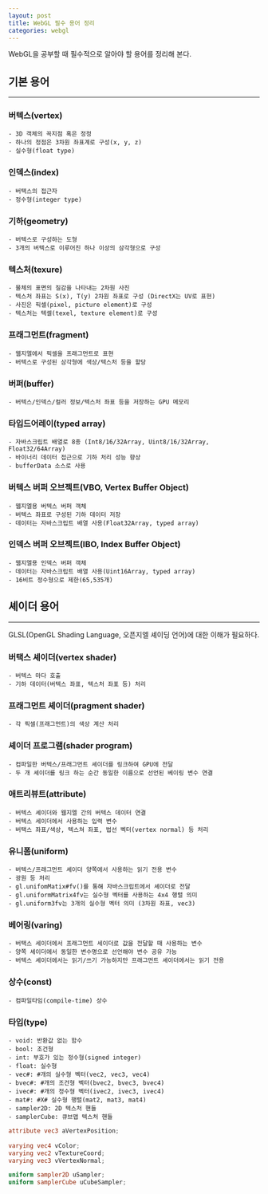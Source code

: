 ```yaml
---
layout: post
title: WebGL 필수 용어 정리
categories: webgl
---
```


WebGL을 공부할 때 필수적으로 알아야 할 용어를 정리해 본다.

## 기본 용어

---

### 버텍스(vertex)
	- 3D 객체의 꼭지점 혹은 정정
	- 하나의 정점은 3차원 좌표계로 구성(x, y, z)
	- 실수형(float type)

### 인덱스(index)
	- 버택스의 접근자
	- 정수형(integer type)

### 기하(geometry)
	- 버텍스로 구성하는 도형
	- 3개의 버텍스로 이루어진 하나 이상의 삼각형으로 구성

### 텍스처(texure)
	- 물체의 표면의 질감을 나타내는 2차원 사진
	- 텍스처 좌표는 S(x), T(y) 2차원 좌표로 구성 (DirectX는 UV로 표현)
	- 사진은 픽셀(pixel, picture element)로 구성
	- 텍스처는 텍셀(texel, texture element)로 구성

### 프래그먼트(fragment)
	- 웹지엘에서 픽셀을 프래그먼트로 표현
	- 버텍스로 구성된 삼각형에 색상/텍스처 등을 할당

### 버퍼(buffer)
	- 버텍스/인덱스/컬러 정보/텍스처 좌표 등을 저장하는 GPU 메모리

### 타입드어레이(typed array)
	- 자바스크립트 배열로 8종 (Int8/16/32Array, Uint8/16/32Array, Float32/64Array)
	- 바이너리 데이터 접근으로 기하 처리 성능 향상
	- bufferData 소스로 사용

### 버텍스 버퍼 오브젝트(VBO, Vertex Buffer Object)
	- 웹지엘용 버텍스 버퍼 객체
	- 버텍스 좌표로 구성된 기하 데이터 저장
	- 데이터는 자바스크립트 배열 사용(Float32Array, typed array)

### 인덱스 버퍼 오브젝트(IBO, Index Buffer Object)
	- 웹지엘용 인덱스 버퍼 객체
	- 데이터는 자바스크립트 배열 사용(Uint16Array, typed array)
	- 16비트 정수형으로 제한(65,535개)


## 셰이더 용어
---

GLSL(OpenGL Shading Language, 오픈지엘 셰이딩 언어)에 대한 이해가 필요하다.

### 버택스 셰이더(vertex shader)
	- 버텍스 마다 호출
	- 기하 데이터(버텍스 좌표, 텍스처 좌표 등) 처리

### 프래그먼트 셰이더(pragment shader)
	- 각 픽셀(프래그먼트)의 색상 계산 처리

### 셰이더 프로그램(shader program)
	- 컴파일한 버텍스/프래그먼트 셰이더를 링크하여 GPU에 전달
	- 두 개 셰이더를 링크 하는 순간 동일한 이름으로 선언된 베이링 변수 연결

### 애트리뷰트(attribute)
	- 버텍스 셰이더와 웹지엘 간의 버텍스 데이터 연결
	- 버텍스 세이더에서 사용하는 입력 변수
	- 버택스 좌표/색상, 텍스쳐 좌표, 법선 벡터(vertex normal) 등 처리

### 유니폼(uniform)
	- 버텍스/프래그먼트 셰이더 양쪽에서 사용하는 읽기 전용 변수
	- 광원 등 처리
	- gl.unifomMatix#fv()를 통해 자바스크립트에서 셰이더로 전달
	- gl.uniformMatrix4fv는 실수형 벡터를 사용하는 4x4 행렬 의미
	- gl.uniform3fv는 3개의 실수형 벡터 의미 (3차원 좌표, vec3)

### 베어링(varing)
	- 버택스 세이더에서 프래그먼트 세이더로 값을 전달할 때 사용하는 변수
	- 양쪽 셰이더에서 동일한 변수명으로 선언해야 변수 공유 가능
	- 버텍스 셰이더에서는 읽기/쓰기 가능하지만 프래그먼트 셰이더에서는 읽기 전용

### 상수(const)
	- 컴파일타임(compile-time) 상수

### 타입(type)
	- void: 반환값 없는 함수
	- bool: 조건형
	- int: 부호가 있는 정수형(signed integer)
	- float: 실수형
	- vec#: #개의 실수형 벡터(vec2, vec3, vec4)
	- bvec#: #개의 조건형 벡터(bvec2, bvec3, bvec4)
	- ivec#: #개의 정수형 벡터(ivec2, ivec3, ivec4)
	- mat#: #X# 실수형 행렬(mat2, mat3, mat4)
	- sampler2D: 2D 텍스처 핸들
	- samplerCube: 큐브맵 텍스처 핸들

``` glsl
attribute vec3 aVertexPosition;
	
varying vec4 vColor;
varying vec2 vTextureCoord;
varying vec3 vVertexNormal;

uniform sampler2D uSampler;
uniform samplerCube uCubeSampler;
```
